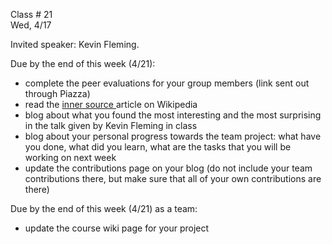 
<div class="lecture1">

<div class="column_date">

Class # 21 <br>
Wed, 4/17

</div>

<div class="column_materials">
<p markdown="block">

Invited speaker: Kevin Fleming.

</p>
</div>


<div class="column_assign">
<p markdown="block">



Due by the end of this week (4/21):
- complete the peer evaluations for your group members (link sent out through Piazza)
- read the [inner source ](https://en.wikipedia.org/wiki/Inner_source) article on Wikipedia
- blog about what you found the most interesting and the most surprising in the talk given by Kevin Fleming in class
- blog about  your personal progress towards the team project: what have you done,
what did you learn, what are the tasks that you will be working on next week
- update the contributions page on your blog (do not include your team contributions there, but make sure that all of your own contributions are there)

Due by the end of this week (4/21) as a team:
- update the course wiki page for your project





</p>
</div>

</div>
